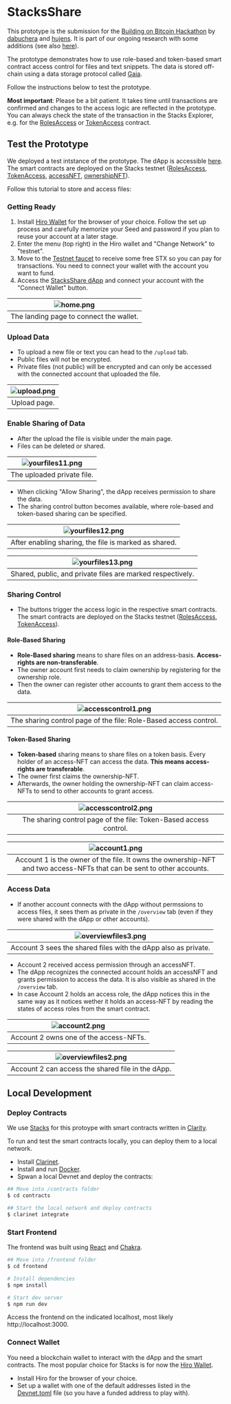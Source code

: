 # StacksShare

This prototype is the submission for the [Building on Bitcoin Hackathon](https://building-on-btc-hack.devpost.com/?ref_feature=challenge&ref_medium=your-open-hackathons&ref_content=Submissions+open) by [dabuchera](https://github.com/dabuchera) and [hujens](https://github.com/hujens). It is part of our ongoing research with some additions (see also [here](https://github.com/dabuchera/web3-access)).

The prototype demonstrates how to use role-based and token-based smart contract access control for files and text snippets. The data is stored off-chain using a data storage protocol called [Gaia](https://github.com/stacks-network/gaia).

Follow the instructions below to test the prototype. 

**Most important**: Please be a bit patient. It takes time until transactions are confirmed and changes to the access logic are reflected in the prototype. You can always check the state of the transaction in the Stacks Explorer, e.g. for the [RolesAccess](https://explorer.stacks.co/txid/0x90d3f74e779db902ad530e234d25cdd7c5f199ae1ae6f6bbdceeb0b31cec80f8?chain=testnet) or [TokenAccess](https://explorer.stacks.co/txid/0xfad00174f87245fda375a12016b1a6a361e02eca174870973e978cb809e14a3e?chain=testnet) contract.

## Test the Prototype

We deployed a test intstance of the prototype. The dApp is accessible [here](https://building-on-bitcoin-hackathon.vercel.app/). The smart contracts are deployed on the Stacks testnet ([RolesAccess](https://explorer.stacks.co/txid/0x90d3f74e779db902ad530e234d25cdd7c5f199ae1ae6f6bbdceeb0b31cec80f8?chain=testnet), [TokenAccess](https://explorer.stacks.co/txid/0xfad00174f87245fda375a12016b1a6a361e02eca174870973e978cb809e14a3e?chain=testnet), [accessNFT](https://explorer.stacks.co/txid/0x9c5895ab833542325131d8953167c032a8de3a0393cea0988dba563cf5a23d14?chain=testnet), [ownershipNFT](https://explorer.stacks.co/txid/0x8fd200f5911ba9da78d22f40c867805cd6024dd15d69a6e4b985ef6659d61d36?chain=testnet)).

Follow this tutorial to store and access files:

### Getting Ready

1. Install [Hiro Wallet](https://wallet.hiro.so/) for the browser of your choice. Follow the set up process and carefully memorize your Seed and password if you plan to reuse your account at a later stage.
2. Enter the menu (top right) in the Hiro wallet and "Change Network" to "testnet".
3. Move to the [Testnet faucet](https://explorer.stacks.co/sandbox/faucet?chain=testnet) to receive some free STX so you can pay for transactions. You need to connect your wallet with the account you want to fund.
4. Access the [StacksShare dApp](https://building-on-bitcoin-hackathon.vercel.app/) and connect your account with the "Connect Wallet" button.

| ![home.png](/readme-img/home.png)|
|:--:|
| The landing page to connect the wallet. |

### Upload Data

- To upload a new file or text you can head to the ```/upload``` tab.
- Public files will not be encrypted.
- Private files (not public) will be encrypted and can only be accessed with the connected account that uploaded the file.

| ![upload.png](/readme-img/upload.png) |
|:--:|
| Upload page. |

### Enable Sharing of Data

- After the upload the file is visible under the main page.
- Files can be deleted or shared.

| ![yourfiles11.png](/readme-img/yourfiles11.png) |
|:--:|
| The uploaded private file. |

- When clicking "Allow Sharing", the dApp receives permission to share the data.
- The sharing control button becomes available, where role-based and token-based sharing can be specified.

| ![yourfiles12.png](/readme-img/yourfiles12.png) |
|:--:|
| After enabling sharing, the file is marked as shared. |


| ![yourfiles13.png](/readme-img/yourfiles13.png) |
|:--:|
| Shared, public, and private files are marked respectively. |

### Sharing Control

- The buttons trigger the access logic in the respective smart contracts. The smart contracts are deployed on the Stacks testnet ([RolesAccess](https://explorer.stacks.co/txid/0x90d3f74e779db902ad530e234d25cdd7c5f199ae1ae6f6bbdceeb0b31cec80f8?chain=testnet), [TokenAccess](https://explorer.stacks.co/txid/0xfad00174f87245fda375a12016b1a6a361e02eca174870973e978cb809e14a3e?chain=testnet)).


#### Role-Based Sharing
- **Role-Based sharing** means to share files on an address-basis. **Access-rights are non-transferable**.
- The owner account first needs to claim ownership by registering for the ownership role.
- Then the owner can register other accounts to grant them access to the data.

| ![accesscontrol1.png](/readme-img/accesscontrol1.png) |
|:--:|
| The sharing control page of the file: Role-Based access control. |


#### Token-Based Sharing
- **Token-based** sharing means to share files on a token basis. Every holder of an access-NFT can access the data. **This means access-rights are transferable**.
- The owner first claims the ownership-NFT.
- Afterwards, the owner holding the ownership-NFT can claim access-NFTs to send to other accounts to grant access.

| ![accesscontrol2.png](/readme-img/accesscontrol2.png) |
|:--:|
| The sharing control page of the file: Token-Based access control. |

| ![account1.png](/readme-img/account1.png) |
|:--:|
| Account 1 is the owner of the file. It owns the ownership-NFT and two access-NFTs that can be sent to other accounts. |

### Access Data

- If another account connects with the dApp without permssions to access files, it sees them as private in the ```/overview``` tab (even if they were shared with the dApp or other accounts).

| ![overviewfiles3.png](/readme-img/overviewfiles3.png) |
|:--:|
| Account 3 sees the shared files with the dApp also as private. |

- Account 2 received access permission through an accessNFT.
- The dApp recognizes the connected account holds an accessNFT and grants permission to access the data. It is also visible as shared in the ```/overview``` tab.
- In case Account 2 holds an access role, the dApp notices this in the same way as it notices wether it holds an access-NFT by reading the states of access roles from the smart contract.

| ![account2.png](/readme-img/account2.png) |
|:--:|
| Account 2 owns one of the access-NFTs. |

| ![overviewfiles2.png](/readme-img/overviewfiles2.png) |
|:--:|
| Account 2 can access the shared file in the dApp. |

## Local Development

### Deploy Contracts

We use [Stacks](https://www.stacks.co/) for this protoype with smart contracts written in [Clarity](https://book.clarity-lang.org/).

To run and test the smart contracts locally, you can deploy them to a local network.

- Install [Clarinet](https://github.com/hirosystems/clarinet).
- Install and run [Docker](https://www.docker.com/).
- Spwan a local Devnet and deploy the contracts:

```sh
## Move into /contracts folder
$ cd contracts

## Start the local network and deploy contracts
$ clarinet integrate
```

### Start Frontend

The frontend was built using [React](https://reactjs.org/) and [Chakra](https://chakra-ui.com/).


```sh
## Move into /frontend folder
$ cd frontend

# Install dependencies
$ npm install

# Start dev server
$ npm run dev
```

Access the frontend on the indicated localhost, most likely http://localhost:3000.

### Connect Wallet

You need a blockchain wallet to interact with the dApp and the smart contracts. The most popular choice for Stacks is for now the [Hiro Wallet](https://wallet.hiro.so/).

- Install Hiro for the browser of your choice.
- Set up a wallet with one of the default addresses listed in the [Devnet.toml](/contracts/settings/Devnet.toml) file (so you have a funded address to play with).
